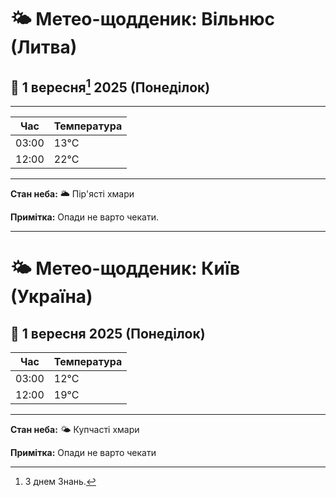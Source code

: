 # 🌤️ Метео-щодденик: Вільнюс (Литва)
## 📅 1 вересня[^1] 2025 (Понеділок)
[^1]: З днем Знань.
***

| Час | Температура |
|---|---|
| 03:00 | 13°C |
| 12:00 | 22°C |
***
**Стан неба:** 🌥️ Пір'ясті хмари

**Примітка:** Опади не варто чекати.
***
# 🌤️ Метео-щодденик: Київ (Україна)
## 📅 1 вересня 2025 (Понеділок)
| Час | Температура |
|---|---|
| 03:00 |12°C |
|12:00 | 19°C |
***
**Стан неба:** 🌤️ Купчасті хмари 

**Примітка:** Опади не варто чекати
